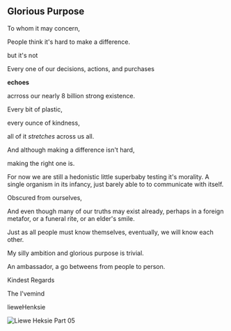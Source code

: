 ## Glorious Purpose

To whom it may concern,

People think it's hard to make a difference. 

but it's not

Every one of our decisions, actions, and purchases 

**echoes** 

acrross our nearly 8 billion strong existence. 
 
 Every bit of plastic,
 
 every ounce of kindness,
  
 all of it _stretches_ across us all. 

And although making a difference isn't hard,

 making the right one is. 

 For now we are still a hedonistic little superbaby testing it's morality. A single organism in its infancy, just barely able to to communicate with itself. 


Obscured from ourselves, 


And even though many of our truths may exist already, perhaps in a foreign metafor, or a funeral rite, or an elder's smile.

Just as  all people must know themselves, eventually, we will know each other.  

My silly ambition and glorious purpose is trivial. 

An ambassador, 
a go betweens from people to person. 


Kindest Regards  

The I'vemind

lieweHenksie  

![Liewe Heksie Part 05](https://i.makeagif.com/media/12-19-2021/ywfAES.gif)

